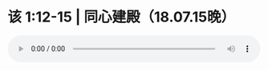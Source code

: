 # 该 1:12-15 | 同心建殿（18.07.15晚） 

<audio style="width: 100%;" preload="false" controls controlslist="nodownload"><source src="//cdn.simai.ml/audio/mp3/old/26292.mp3" type="audio/mpeg">Your browser does not support the audio element.</audio>


